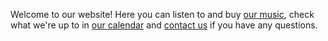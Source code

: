 
Welcome to our website! Here you can listen to and buy [our music](music), check what we're up to in [our calendar](calendar) and [contact us](contact) if you have any questions.
